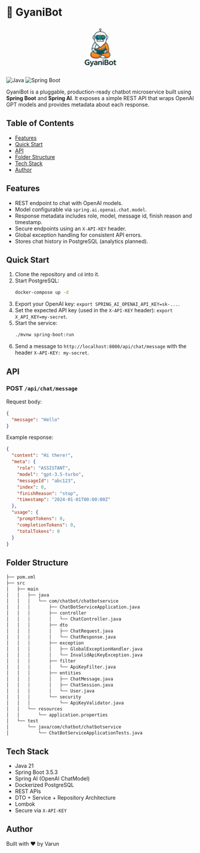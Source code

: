 # 🤖 GyaniBot
<!-- Logo -->
<p align="center">
  <img src="https://raw.githubusercontent.com/varuncns/varuncns/main/gyaniBot.png" alt="Logo" width="120" />
</p>

![Java](https://img.shields.io/badge/Java-21-blue?logo=java)
![Spring Boot](https://img.shields.io/badge/SpringBoot-3.2.x-brightgreen?logo=spring)

GyaniBot is a pluggable, production-ready chatbot microservice built using **Spring Boot** and **Spring AI**. It exposes a simple REST API that wraps OpenAI GPT models and provides metadata about each response.

## Table of Contents
- [Features](#features)
- [Quick Start](#quick-start)
- [API](#api)
- [Folder Structure](#folder-structure)
- [Tech Stack](#tech-stack)
- [Author](#author)

## Features
- REST endpoint to chat with OpenAI models.
- Model configurable via `spring.ai.openai.chat.model`.
- Response metadata includes role, model, message id, finish reason and timestamp.
- Secure endpoints using an `X-API-KEY` header.
- Global exception handling for consistent API errors.
- Stores chat history in PostgreSQL (analytics planned).

## Quick Start
1. Clone the repository and `cd` into it.
2. Start PostgreSQL:
   ```bash
   docker-compose up -d
   ```
3. Export your OpenAI key: `export SPRING_AI_OPENAI_API_KEY=sk-...`.
4. Set the expected API key (used in the `X-API-KEY` header): `export X_API_KEY=my-secret`.
5. Start the service:
   ```bash
   ./mvnw spring-boot:run
   ```
6. Send a message to `http://localhost:8080/api/chat/message` with the header `X-API-KEY: my-secret`.

## API
### POST `/api/chat/message`
Request body:
```json
{
  "message": "Hello"
}
```
Example response:
```json
{
  "content": "Hi there!",
  "meta": {
    "role": "ASSISTANT",
    "model": "gpt-3.5-turbo",
    "messageId": "abc123",
    "index": 0,
    "finishReason": "stop",
    "timestamp": "2024-01-01T00:00:00Z"
  },
  "usage": {
    "promptTokens": 0,
    "completionTokens": 0,
    "totalTokens": 0
  }
}
```

## Folder Structure
```
├── pom.xml
├── src
│   ├── main
│   │   ├── java
│   │   │   └── com/chatbot/chatbotservice
│   │   │       ├── ChatBotServiceApplication.java
│   │   │       ├── controller
│   │   │       │   └── ChatController.java
│   │   │       ├── dto
│   │   │       │   ├── ChatRequest.java
│   │   │       │   └── ChatResponse.java
│   │   │       ├── exception
│   │   │       │   ├── GlobalExceptionHandler.java
│   │   │       │   └── InvalidApiKeyException.java
│   │   │       ├── filter
│   │   │       │   └── ApiKeyFilter.java
│   │   │       ├── entities
│   │   │       │   ├── ChatMessage.java
│   │   │       │   ├── ChatSession.java
│   │   │       │   └── User.java
│   │   │       └── security
│   │   │           └── ApiKeyValidator.java
│   │   └── resources
│   │       └── application.properties
│   └── test
│       └── java/com/chatbot/chatbotservice
│           └── ChatBotServiceApplicationTests.java
```

## Tech Stack
- Java 21
- Spring Boot 3.5.3
- Spring AI (OpenAI ChatModel)
- Dockerized PostgreSQL
- REST APIs
- DTO + Service + Repository Architecture
- Lombok
- Secure via `X-API-KEY`

## Author
Built with ❤️ by Varun

